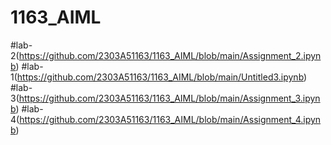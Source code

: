 # 1163_AIML
#lab-2(https://github.com/2303A51163/1163_AIML/blob/main/Assignment_2.ipynb)
#lab-1(https://github.com/2303A51163/1163_AIML/blob/main/Untitled3.ipynb)
#lab-3(https://github.com/2303A51163/1163_AIML/blob/main/Assignment_3.ipynb)
#lab-4(https://github.com/2303A51163/1163_AIML/blob/main/Assignment_4.ipynb)
